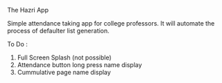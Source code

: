 The Hazri App

Simple attendance taking app for college professors.
It will automate the process of defaulter list generation.


To Do :
1. Full Screen Splash (not possible)
2. Attendance button long press name display
3. Cummulative page name display
 
